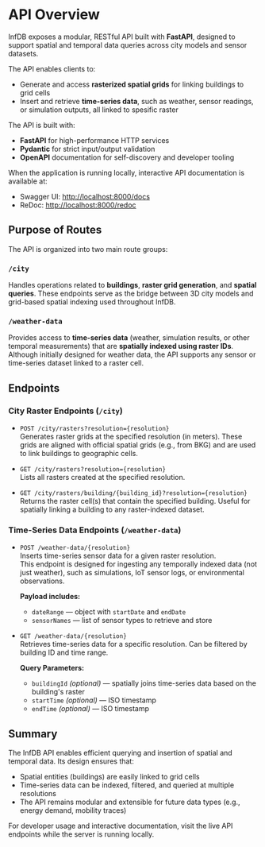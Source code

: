 # API Overview

InfDB exposes a modular, RESTful API built with **FastAPI**, designed to support spatial and temporal data queries across city models and sensor datasets.

The API enables clients to:

- Generate and access **rasterized spatial grids** for linking buildings to grid cells
- Insert and retrieve **time-series data**, such as weather, sensor readings, or simulation outputs, all linked to spesific raster

The API is built with:

- **FastAPI** for high-performance HTTP services
- **Pydantic** for strict input/output validation
- **OpenAPI** documentation for self-discovery and developer tooling

When the application is running locally, interactive API documentation is available at:

- Swagger UI: [http://localhost:8000/docs](http://localhost:8000/docs)
- ReDoc: [http://localhost:8000/redoc](http://localhost:8000/redoc)


## Purpose of Routes

The API is organized into two main route groups:

### `/city`

Handles operations related to **buildings**, **raster grid generation**, and **spatial queries**. These endpoints serve as the bridge between 3D city models and grid-based spatial indexing used throughout InfDB.

### `/weather-data`

Provides access to **time-series data** (weather, simulation results, or other temporal measurements) that are **spatially indexed using raster IDs**. Although initially designed for weather data, the API supports any sensor or time-series dataset linked to a raster cell.

## Endpoints

### City Raster Endpoints (`/city`)

- `POST /city/rasters?resolution={resolution}`  
  Generates raster grids at the specified resolution (in meters). These grids are aligned with official spatial grids (e.g., from BKG) and are used to link buildings to geographic cells.

- `GET /city/rasters?resolution={resolution}`  
  Lists all rasters created at the specified resolution.

- `GET /city/rasters/building/{building_id}?resolution={resolution}`  
  Returns the raster cell(s) that contain the specified building. Useful for spatially linking a building to any raster-indexed dataset.

### Time-Series Data Endpoints (`/weather-data`)

- `POST /weather-data/{resolution}`  
  Inserts time-series sensor data for a given raster resolution.  
  This endpoint is designed for ingesting any temporally indexed data (not just weather), such as simulations, IoT sensor logs, or environmental observations.

  **Payload includes:**
  - `dateRange` — object with `startDate` and `endDate`
  - `sensorNames` — list of sensor types to retrieve and store

- `GET /weather-data/{resolution}`  
  Retrieves time-series data for a specific resolution. Can be filtered by building ID and time range.

  **Query Parameters:**
  - `buildingId` *(optional)* — spatially joins time-series data based on the building's raster
  - `startTime` *(optional)* — ISO timestamp
  - `endTime` *(optional)* — ISO timestamp

## Summary

The InfDB API enables efficient querying and insertion of spatial and temporal data. Its design ensures that:

- Spatial entities (buildings) are easily linked to grid cells
- Time-series data can be indexed, filtered, and queried at multiple resolutions
- The API remains modular and extensible for future data types (e.g., energy demand, mobility traces)

For developer usage and interactive documentation, visit the live API endpoints while the server is running locally.
